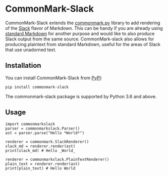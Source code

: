 # CommonMark-Slack

CommonMark-Slack extends the [commonmark.py](https://github.com/readthedocs/commonmark.py) library to add rendering of the 
[Slack](https://slack.com/) flavor of Markdown. This can be handy if you are already using [standard Markdown](https://commonmark.org/) 
for another purpose and would like to also produce Slack output from the same source. CommonMark-slack also allows for producing 
plaintext from standard Markdown, useful for the areas of Slack that use unadorned text.

## Installation

You can install CommonMark-Slack from [PyPI](https://pypi.org/project/commonmark-slack/):

    pip install commonmark-slack

The commonmark-slack package is supported by Python 3.6 and above.

## Usage

```
import commonmarkslack
parser = commonmarkslack.Parser()
ast = parser.parse("Hello *World*")

renderer = commonmark.SlackRenderer()
slack_md = renderer.render(ast)
print(slack_md) # Hello _World_

renderer = commonmarkslack.PlainTextRenderer()
plain_text = renderer.render(ast)
print(plain_text) # Hello World
```
